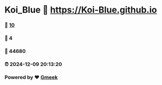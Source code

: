 # Koi_Blue :link: https://Koi-Blue.github.io 
### :page_facing_up: [10](https://Koi-Blue.github.io/tag.html) 
### :speech_balloon: 4 
### :hibiscus: 44680 
### :alarm_clock: 2024-12-09 20:13:20 
### Powered by :heart: [Gmeek](https://github.com/Meekdai/Gmeek)

